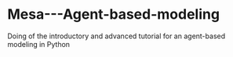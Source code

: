 # Mesa---Agent-based-modeling
Doing of the introductory and advanced tutorial for an agent-based modeling in Python
